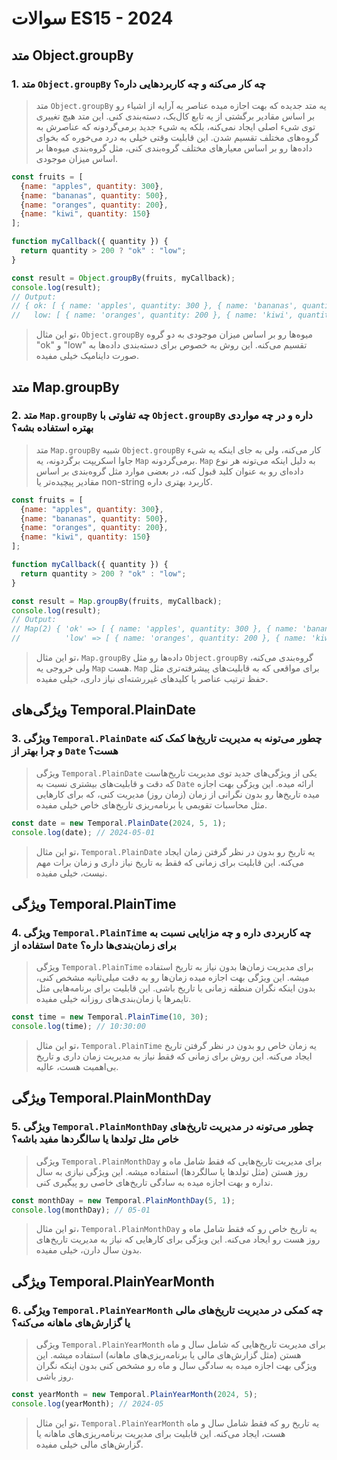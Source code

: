 # سوالات ES15 - 2024

## متد Object.groupBy

### 1. متد `Object.groupBy` چه کار می‌کنه و چه کاربردهایی داره؟
> متد `Object.groupBy` یه متد جدیده که بهت اجازه میده عناصر یه آرایه از اشیاء رو بر اساس مقادیر برگشتی از یه تابع کال‌بک، دسته‌بندی کنی. این متد هیچ تغییری توی شیء اصلی ایجاد نمی‌کنه، بلکه یه شیء جدید برمی‌گردونه که عناصرش به گروه‌های مختلف تقسیم شدن. این قابلیت وقتی خیلی به درد می‌خوره که بخوای داده‌ها رو بر اساس معیارهای مختلف گروه‌بندی کنی، مثل گروه‌بندی میوه‌ها بر اساس میزان موجودی.

```javascript
const fruits = [
  {name: "apples", quantity: 300},
  {name: "bananas", quantity: 500},
  {name: "oranges", quantity: 200},
  {name: "kiwi", quantity: 150}
];

function myCallback({ quantity }) {
  return quantity > 200 ? "ok" : "low";
}

const result = Object.groupBy(fruits, myCallback);
console.log(result);
// Output:
// { ok: [ { name: 'apples', quantity: 300 }, { name: 'bananas', quantity: 500 } ],
//   low: [ { name: 'oranges', quantity: 200 }, { name: 'kiwi', quantity: 150 } ] }
```

> تو این مثال، `Object.groupBy` میوه‌ها رو بر اساس میزان موجودی به دو گروه "ok" و "low" تقسیم می‌کنه. این روش به خصوص برای دسته‌بندی داده‌ها به صورت داینامیک خیلی مفیده.

## متد Map.groupBy

### 2. متد `Map.groupBy` چه تفاوتی با `Object.groupBy` داره و در چه مواردی بهتره استفاده بشه؟
> متد `Map.groupBy` شبیه `Object.groupBy` کار می‌کنه، ولی به جای اینکه یه شیء جاوا اسکریپت برگردونه، یه `Map` برمی‌گردونه. `Map` به دلیل اینکه می‌تونه هر نوع داده‌ای رو به عنوان کلید قبول کنه، در بعضی موارد مثل گروه‌بندی بر اساس مقادیر پیچیده‌تر یا non-string کاربرد بهتری داره.

```javascript
const fruits = [
  {name: "apples", quantity: 300},
  {name: "bananas", quantity: 500},
  {name: "oranges", quantity: 200},
  {name: "kiwi", quantity: 150}
];

function myCallback({ quantity }) {
  return quantity > 200 ? "ok" : "low";
}

const result = Map.groupBy(fruits, myCallback);
console.log(result);
// Output:
// Map(2) { 'ok' => [ { name: 'apples', quantity: 300 }, { name: 'bananas', quantity: 500 } ],
//          'low' => [ { name: 'oranges', quantity: 200 }, { name: 'kiwi', quantity: 150 } ] }
```

> تو این مثال، `Map.groupBy` داده‌ها رو مثل `Object.groupBy` گروه‌بندی می‌کنه، ولی خروجی یه `Map` هست. `Map` برای مواقعی که به قابلیت‌های پیشرفته‌تری مثل حفظ ترتیب عناصر یا کلیدهای غیر‌رشته‌ای نیاز داری، خیلی مفیده.

## ویژگی‌های Temporal.PlainDate

### 3. ویژگی `Temporal.PlainDate` چطور می‌تونه به مدیریت تاریخ‌ها کمک کنه و چرا بهتر از `Date` هست؟
> ویژگی `Temporal.PlainDate` یکی از ویژگی‌های جدید توی مدیریت تاریخ‌هاست که دقت و قابلیت‌های بیشتری نسبت به `Date` ارائه میده. این ویژگی بهت اجازه میده تاریخ‌ها رو بدون نگرانی از زمان (زمان روز) مدیریت کنی، که برای کارهایی مثل محاسبات تقویمی یا برنامه‌ریزی تاریخ‌های خاص خیلی مفیده.

```javascript
const date = new Temporal.PlainDate(2024, 5, 1);
console.log(date); // 2024-05-01
```

> تو این مثال، `Temporal.PlainDate` یه تاریخ رو بدون در نظر گرفتن زمان ایجاد می‌کنه. این قابلیت برای زمانی که فقط به تاریخ نیاز داری و زمان برات مهم نیست، خیلی مفیده.

## ویژگی Temporal.PlainTime

### 4. ویژگی `Temporal.PlainTime` چه کاربردی داره و چه مزایایی نسبت به استفاده از `Date` برای زمان‌بندی‌ها داره؟
> ویژگی `Temporal.PlainTime` برای مدیریت زمان‌ها بدون نیاز به تاریخ استفاده میشه. این ویژگی بهت اجازه میده زمان‌ها رو به دقت میلی‌ثانیه مشخص کنی، بدون اینکه نگران منطقه زمانی یا تاریخ باشی. این قابلیت برای برنامه‌هایی مثل تایمرها یا زمان‌بندی‌های روزانه خیلی مفیده.

```javascript
const time = new Temporal.PlainTime(10, 30);
console.log(time); // 10:30:00
```

> تو این مثال، `Temporal.PlainTime` یه زمان خاص رو بدون در نظر گرفتن تاریخ ایجاد می‌کنه. این روش برای زمانی که فقط نیاز به مدیریت زمان داری و تاریخ بی‌اهمیت هست، عالیه.

## ویژگی Temporal.PlainMonthDay

### 5. ویژگی `Temporal.PlainMonthDay` چطور می‌تونه در مدیریت تاریخ‌های خاص مثل تولدها یا سالگردها مفید باشه؟
> ویژگی `Temporal.PlainMonthDay` برای مدیریت تاریخ‌هایی که فقط شامل ماه و روز هستن (مثل تولدها یا سالگردها) استفاده میشه. این ویژگی نیازی به سال نداره و بهت اجازه میده به سادگی تاریخ‌های خاصی رو پیگیری کنی.

```javascript
const monthDay = new Temporal.PlainMonthDay(5, 1);
console.log(monthDay); // 05-01
```

> تو این مثال، `Temporal.PlainMonthDay` یه تاریخ خاص رو که فقط شامل ماه و روز هست رو ایجاد می‌کنه. این ویژگی برای کارهایی که نیاز به مدیریت تاریخ‌های بدون سال دارن، خیلی مفیده.

## ویژگی Temporal.PlainYearMonth

### 6. ویژگی `Temporal.PlainYearMonth` چه کمکی در مدیریت تاریخ‌های مالی یا گزارش‌های ماهانه می‌کنه؟
> ویژگی `Temporal.PlainYearMonth` برای مدیریت تاریخ‌هایی که شامل سال و ماه هستن (مثل گزارش‌های مالی یا برنامه‌ریزی‌های ماهانه) استفاده میشه. این ویژگی بهت اجازه میده به سادگی سال و ماه رو مشخص کنی بدون اینکه نگران روز باشی.

```javascript
const yearMonth = new Temporal.PlainYearMonth(2024, 5);
console.log(yearMonth); // 2024-05
```

> تو این مثال، `Temporal.PlainYearMonth` یه تاریخ رو که فقط شامل سال و ماه هست، ایجاد می‌کنه. این قابلیت برای مدیریت برنامه‌ریزی‌های ماهانه یا گزارش‌های مالی خیلی مفیده.

